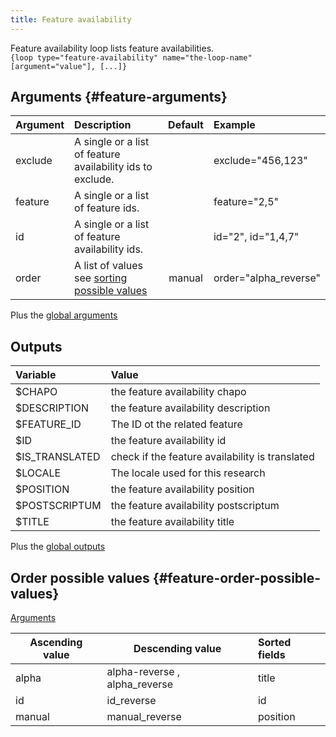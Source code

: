 ```yaml
---
title: Feature availability
---
```


Feature availability loop lists feature availabilities.  
`{loop type="feature-availability" name="the-loop-name" [argument="value"], [...]}`

## Arguments {#feature-arguments}

| Argument | Description                                                                    | Default | Example               |
|----------|:-------------------------------------------------------------------------------|:-------:|:----------------------|
| exclude  | A single or a list of feature availability ids to exclude.                     |         | exclude="456,123"     |
| feature  | A single or a list of feature ids.                                             |         | feature="2,5"         |
| id       | A single or a list of feature availability ids.                                |         | id="2", id="1,4,7"    |
| order    | A list of values see [sorting possible values](#feature-order-possible-values) | manual  | order="alpha_reverse" |

Plus the [global arguments](./global_arguments)

## Outputs

| Variable       | Value                                           |
|:---------------|:------------------------------------------------|
| $CHAPO         | the feature availability chapo                  |
| $DESCRIPTION   | the feature availability description            |
| $FEATURE_ID    | The ID ot the related feature                   |
| $ID            | the feature availability id                     |
| $IS_TRANSLATED | check if the feature availability is translated |
| $LOCALE        | The locale used for this research               |
| $POSITION      | the feature availability position               |
| $POSTSCRIPTUM  | the feature availability postscriptum           |
| $TITLE         | the feature availability title                  |

Plus the [global outputs](./global_outputs)

## Order possible values {#feature-order-possible-values}

[Arguments](#feature-arguments)

| Ascending value | Descending value              | Sorted fields |
|-----------------|-------------------------------|:--------------|
| alpha           | alpha-reverse , alpha_reverse | title         |
| id              | id_reverse                    | id            |
| manual          | manual_reverse                | position      |
